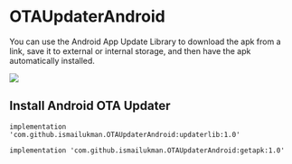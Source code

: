 # OTAUpdaterAndroid
You can use the Android App Update Library to download the apk from a link, save it to external or internal storage, and then have the apk automatically installed.

[![](https://jitpack.io/v/ismailukman/zainpay_android_sdk.svg)](https://jitpack.io/#ismailukman/zainpay_android_sdk)

## Install Android OTA Updater 
```
implementation 'com.github.ismailukman.OTAUpdaterAndroid:updaterlib:1.0'
```

```
implementation 'com.github.ismailukman.OTAUpdaterAndroid:getapk:1.0'
```
